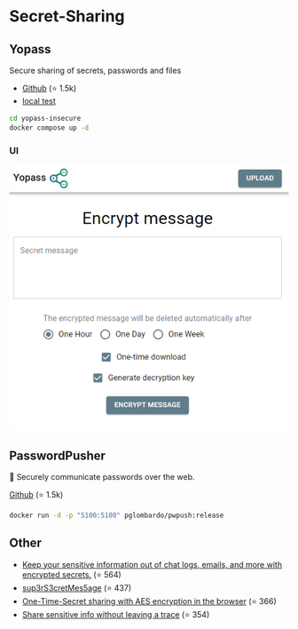 Secret-Sharing
==============

## Yopass

Secure sharing of secrets, passwords and files

- [Github](https://github.com/jhaals/yopass) (⭐ 1.5k)
- [local test](http://localhost:5000)

```sh
cd yopass-insecure
docker compose up -d
```

### UI

![yopass UI](yopass-ui.png)


## PasswordPusher

🔐 Securely communicate passwords over the web.

[Github](https://github.com/pglombardo/PasswordPusher) (⭐ 1.5k)

```sh
docker run -d -p "5100:5100" pglombardo/pwpush:release
```


## Other

- [Keep your sensitive information out of chat logs, emails, and more with encrypted secrets.](https://github.com/HemmeligOrg/Hemmelig.app) (⭐ 564)
- [sup3rS3cretMes5age](https://github.com/algolia/sup3rS3cretMes5age) (⭐ 437)
- [One-Time-Secret sharing with AES encryption in the browser](https://github.com/Luzifer/ots) (⭐ 366)
- [Share sensitive info without leaving a trace](https://github.com/smallwat3r/shhh) (⭐ 354)
